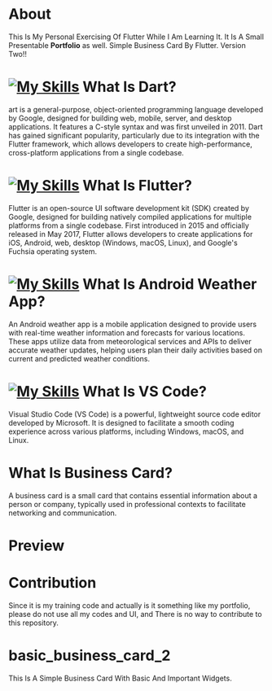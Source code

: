 # About
This Is My Personal Exercising Of Flutter While I Am Learning It. It Is A Small Presentable **Portfolio** as well. Simple Business Card By Flutter. Version Two!!

# [![My Skills](https://skillicons.dev/icons?i=dart)](https://skillicons.dev) What Is Dart?
art is a general-purpose, object-oriented programming language developed by Google, designed for building web, mobile, server, and desktop applications. It features a C-style syntax and was first unveiled in 2011. Dart has gained significant popularity, particularly due to its integration with the Flutter framework, which allows developers to create high-performance, cross-platform applications from a single codebase.

# [![My Skills](https://skillicons.dev/icons?i=flutter)](https://skillicons.dev) What Is Flutter? 
Flutter is an open-source UI software development kit (SDK) created by Google, designed for building natively compiled applications for multiple platforms from a single codebase. First introduced in 2015 and officially released in May 2017, Flutter allows developers to create applications for iOS, Android, web, desktop (Windows, macOS, Linux), and Google's Fuchsia operating system.

# [![My Skills](https://skillicons.dev/icons?i=androidstudio)](https://skillicons.dev) What Is Android Weather App?
An Android weather app is a mobile application designed to provide users with real-time weather information and forecasts for various locations. These apps utilize data from meteorological services and APIs to deliver accurate weather updates, helping users plan their daily activities based on current and predicted weather conditions.

# [![My Skills](https://skillicons.dev/icons?i=vscode)](https://skillicons.dev) What Is VS Code?
Visual Studio Code (VS Code) is a powerful, lightweight source code editor developed by Microsoft. It is designed to facilitate a smooth coding experience across various platforms, including Windows, macOS, and Linux.

# What Is Business Card?
A business card is a small card that contains essential information about a person or company, typically used in professional contexts to facilitate networking and communication.

# Preview

# Contribution
Since it is my training code and actually is it something like my portfolio, please do  not use all my codes and UI, and There is no way to contribute to this repository.

# basic_business_card_2
This Is A Simple Business Card With Basic And Important Widgets.
